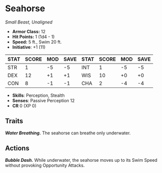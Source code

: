 # Seahorse

*Small Beast, Unaligned*

- **Armor Class:** 12
- **Hit Points:** 1 (1d4 - 1)
- **Speed:** 5 ft., Swim 20 ft.
- **Initiative**: +1 (11)

|STAT|SCORE|MOD|SAVE|STAT|SCORE|MOD|SAVE|
| --- | --- | --- | ---- |---| --- | --- | ---- |
| STR | 1 | -5 | -5 | INT | 1 | -5 | -5 |
| DEX | 12 | +1 | +1 | WIS | 10 | +0 | +0 |
| CON | 8 | -1 | -1 | CHA | 2 | -4 | -4 |

- **Skills**: Perception, Stealth
- **Senses**: Passive Perception 12
- **CR** 0 (XP 0)

## Traits

***Water Breathing.*** The seahorse can breathe only underwater.


## Actions

***Bubble Dash.*** While underwater, the seahorse moves up to its Swim Speed without provoking Opportunity Attacks.

